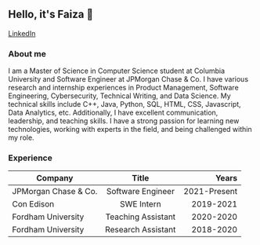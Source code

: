 ## Hello, it's Faiza 👋

[LinkedIn](https://www.linkedin.com/in/faizakhan99/)

### About me

I am a Master of Science in Computer Science student at Columbia University and Software Engineer at JPMorgan Chase & Co. I have various research and internship experiences in Product Management, Software Engineering, Cybersecurity, Technical Writing, and Data Science. My technical skills include C++, Java, Python, SQL, HTML, CSS, Javascript, Data Analytics, etc. Additionally, I have excellent communication, leadership, and teaching skills. I have a strong passion for learning new technologies, working with experts in the field, and being challenged within my role.

### Experience

| Company               | Title             | Years        |
| --------------------- | :----------------:| ------------:|
| JPMorgan Chase & Co.  | Software Engineer | 2021-Present |
| Con Edison            | SWE Intern        | 2019-2021    |
| Fordham University    | Teaching Assistant| 2020-2020    |
| Fordham University    | Research Assistant| 2018-2020    |


<!--
**faizak1/faizak1** is a ✨ _special_ ✨ repository because its `README.md` (this file) appears on your GitHub profile.

Here are some ideas to get you started:

- 🔭 I’m currently working on ...
- 🌱 I’m currently learning ...
- 👯 I’m looking to collaborate on ...
- 🤔 I’m looking for help with ...
- 💬 Ask me about ...
- 📫 How to reach me: ...
- 😄 Pronouns: ...
- ⚡ Fun fact: ...
-->
